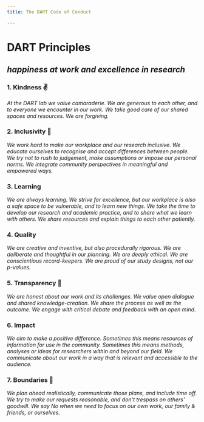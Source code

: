 ```yaml
---
title: The DART Code of Conduct

---
```

# DART Principles

## _happiness at work and excellence in research_

### 1. Kindness :v:

_At the DART lab we value camaraderie. We are generous to each other, and to everyone we encounter in our work. We take good care of our shared spaces and resources. We are forgiving._ 

### 2. Inclusivity :rainbow:

_We work hard to make our workplace and our research inclusive. We educate ourselves to recognise and accept differences between people. We try not to rush to judgement, make assumptions or impose our personal norms. We integrate community perspectives in meaningful and empowered ways._ 

### 3. Learning

_We are always learning. We strive for excellence, but our workplace is also a safe space to be vulnerable, and to learn new things. We take the time to develop our research and academic practice, and to share what we learn with others. We share resources and explain things to each other patiently._ 

### 4. Quality

_We are creative and inventive, but also procedurally rigorous. We are deliberate and thoughtful in our planning. We are deeply ethical. We are conscientious record-keepers. We are proud of our study designs, not our p-values._ 

### 5. Transparency :open_hands:

_We are honest about our work and its challenges. We value open dialogue and shared knowledge-creation. We share the process as well as the outcome. We engage with critical debate and feedback with an open mind._ 

### 6. Impact 

_We aim to make a positive difference. Sometimes this means resources of information for use in the community. Sometimes this means methods, analyses or ideas for researchers within and beyond our field. We communicate about our work in a way that is relevant and accessible to the audience._ 

### 7. Boundaries :speech_balloon:

_We plan ahead realistically, communicate those plans, and include time off. We try to make our requests reasonable, and don't trespass on others' goodwill. We say No when we need to focus on our own work, our family & friends, or ourselves._